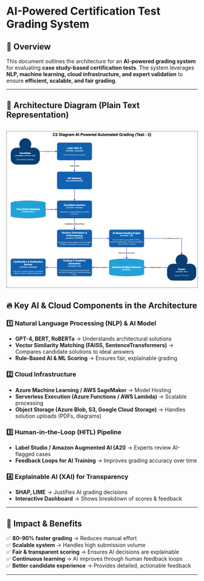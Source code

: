 # AI-Powered Certification Test Grading System

## 🎯 Overview
This document outlines the architecture for an **AI-powered grading system** for evaluating **case study-based certification tests**. The system leverages **NLP, machine learning, cloud infrastructure, and expert validation** to ensure **efficient, scalable, and fair grading**.

---

## 📌 Architecture Diagram (Plain Text Representation)

![img.png](../images/C2_Test_2_Updated.png)
---

## 🔥 Key AI & Cloud Components in the Architecture

### 1️⃣ **Natural Language Processing (NLP) & AI Model**
- **GPT-4, BERT, RoBERTa** → Understands architectural solutions
- **Vector Similarity Matching (FAISS, SentenceTransformers)** → Compares candidate solutions to ideal answers
- **Rule-Based AI & ML Scoring** → Ensures fair, explainable grading

### 2️⃣ **Cloud Infrastructure**
- **Azure Machine Learning / AWS SageMaker** → Model Hosting
- **Serverless Execution (Azure Functions / AWS Lambda)** → Scalable processing
- **Object Storage (Azure Blob, S3, Google Cloud Storage)** → Handles solution uploads (PDFs, diagrams)

### 3️⃣ **Human-in-the-Loop (HITL) Pipeline**
- **Label Studio / Amazon Augmented AI (A2I)** → Experts review AI-flagged cases
- **Feedback Loops for AI Training** → Improves grading accuracy over time

### 4️⃣ **Explainable AI (XAI) for Transparency**
- **SHAP, LIME** → Justifies AI grading decisions
- **Interactive Dashboard** → Shows breakdown of scores & feedback

---

## 🎯 Impact & Benefits
✅ **80-90% faster grading** → Reduces manual effort  
✅ **Scalable system** → Handles high submission volume  
✅ **Fair & transparent scoring** → Ensures AI decisions are explainable  
✅ **Continuous learning** → AI improves through human feedback loops  
✅ **Better candidate experience** → Provides detailed, actionable feedback

---
